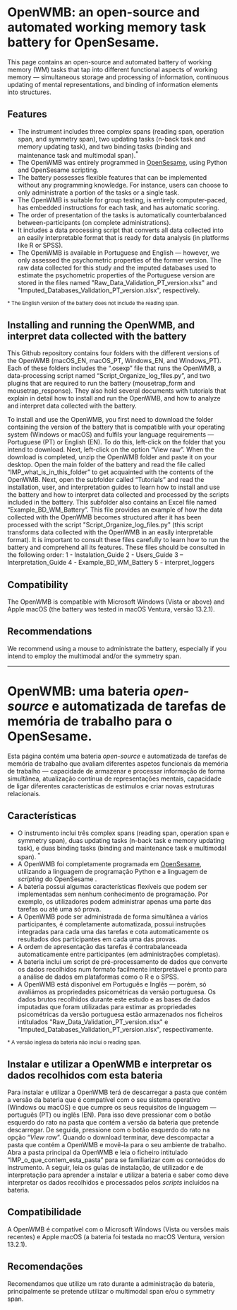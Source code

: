 # OpenWMB: an open-source and automated working memory task battery for OpenSesame.

This page contains an open-source and automated battery of working memory (WM) tasks that tap into different functional aspects of working memory — simultaneous storage and processing of information, continuous updating of mental representations, and binding of information elements into structures.

## Features 
- The instrument includes three complex spans (reading span, operation span, and symmetry span), two updating tasks (n-back task and memory updating task), and two binding tasks (binding and maintenance task and multimodal span).<sup>*</sup>
- The OpenWMB was entirely programmed in [OpenSesame](http://osdoc.cogsci.nl/), using Python and OpenSesame scripting.
- The battery possesses flexible features that can be implemented without any programming knowledge. For instance, users can choose to only administrate a portion of the tasks or a single task. 
- The OpenWMB is suitable for group testing, is entirely computer-paced, has embedded instructions for each task, and has automatic scoring. 
- The order of presentation of the tasks is automatically counterbalanced between-participants (on complete administrations).
- It includes a data processing script that converts all data collected into an easily interpretable format that is ready for data analysis (in platforms like R or SPSS).
- The OpenWMB is available in Portuguese and English — however, we only assessed the psychometric properties of the former version. The raw data collected for this study and the imputed databases used to estimate the psychometric properties of the Portuguese version are stored in the files named "Raw_Data_Validation_PT_version.xlsx" and "Imputed_Databases_Validation_PT_version.xlsx", respectively. 

<sub> * The English version of the battery does not include the reading span.</sub>

## Installing and running the OpenWMB, and interpret data collected with the battery 
This Github repository contains four folders with the different versions of the OpenWMB (macOS_EN, macOS_PT, Windows_EN, and Windows_PT). Each of these folders includes the “.osexp” file that runs the OpenWMB, a data-processing script named “Script_Organize_log_files.py”, and two plugins that are required to run the battery (mousetrap_form and mousetrap_response). They also hold several documents with tutorials that explain in detail how to install and run the OpenWMB, and how to analyze and interpret data collected with the battery. 

To install and use the OpenWMB, you first need to download the folder containing the version of the battery that is compatible with your operating system (Windows or macOS) and fulfils your language requirements — Portuguese (PT) or English (EN). To do this, left-click on the folder that you intend to download. Next, left-click on the option “View raw”. When the download is completed, unzip the OpenWMB folder and paste it on your desktop. Open the main folder of the battery and read the file called “IMP_what_is_in_this_folder” to get acquainted with the contents of the OpenWMB. Next, open the subfolder called “Tutorials” and read the installation, user, and interpretation guides to learn how to install and use the battery and how to interpret data collected and processed by the scripts included in the battery. This subfolder also contains an Excel file named “Example_BD_WM_Battery”. This file provides an example of how the data collected with the OpenWMB becomes structured after it has been processed with the script "Script_Organize_log_files.py" (this script transforms data collected with the OpenWMB in an easily interpretable format).
It is important to consult these files carefully to learn how to run the battery and comprehend all its features. These files should be consulted in the following order:
	1 - Instalation_Guide
	2 - Users_Guide 
	3 – Interpretation_Guide 
	4 - Example_BD_WM_Battery 
	5 - interpret_loggers

## Compatibility
The OpenWMB is compatible with Microsoft Windows (Vista or above) and Apple macOS (the battery was tested in macOS Ventura, versão 13.2.1). 

## Recommendations
We recommend using a mouse to administrate the battery, especially if you intend to employ the multimodal and/or the symmetry span. 

---

# OpenWMB: uma bateria _open-source_ e automatizada de tarefas de memória de trabalho para o OpenSesame. 
Esta página contém uma bateria _open-source_ e automatizada de tarefas de memória de trabalho que avaliam diferentes aspetos funcionais da memória de trabalho — capacidade de armazenar e processar informação de forma simultânea, atualização contínua de representações mentais, capacidade de ligar diferentes características de estímulos e criar novas estruturas relacionais.

## Características 
- O instrumento inclui três complex spans (reading span, operation span e symmetry span), duas updating tasks (n-back task e memory updating task), e duas binding tasks (binding and maintenance task e multimodal span).<sup> * </sup>   
- A OpenWMB foi completamente programada em [OpenSesame](http://osdoc.cogsci.nl/), utilizando a linguagem de programação Python e a linguagem de _scripting_ do OpenSesame .
- A bateria possui algumas características flexíveis que podem ser implementadas sem nenhum conhecimento de programação. Por exemplo, os utilizadores podem administrar apenas uma parte das tarefas ou até uma só prova.
- A OpenWMB pode ser administrada de forma simultânea a vários participantes, é completamente automatizada, possui instruções integradas para cada uma das tarefas e cota automaticamente os resultados dos participantes em cada uma das provas. 
- A ordem de apresentação das tarefas é contrabalanceada automaticamente entre participantes (em administrações completas).
- A bateria inclui um script de pré-processamento de dados que converte os dados recolhidos num formato facilmente interpretável e pronto para a análise de dados em plataformas como o R e o SPSS.
- A OpenWMB está disponível em Português e Inglês — porém, só avaliámos as propriedades psicométricas da versão portuguesa. Os dados brutos recolhidos durante este estudo e as bases de dados imputadas que foram utilizadas para estimar as propriedades psicométricas da versão portuguesa estão armazenados nos ficheiros intitulados "Raw_Data_Validation_PT_version.xlsx" e "Imputed_Databases_Validation_PT_version.xlsx", respectivamente.

<sub> * A versão inglesa da bateria não inclui o reading span. </sub> 

## Instalar e utilizar a OpenWMB e interpretar os dados recolhidos com esta bateria
Para instalar e utilizar a OpenWMB terá de descarregar a pasta que contém a versão da bateria que é compatível com o seu sistema operativo (Windows ou macOS) e que cumpre os seus requisitos de linguagem — português (PT) ou inglês (EN). Para isso deve pressionar com o botão esquerdo do rato na pasta que contém a versão da bateria que pretende descarregar. De seguida, pressione com o botão esquerdo do rato na opção “_View raw_”. Quando o download terminar, deve descompactar a pasta que contém a OpenWMB e movê-la para o seu ambiente de trabalho. Abra a pasta principal da OpenWMB e leia o ficheiro intitulado “IMP_o_que_contem_esta_pasta” para se familiarizar com os conteúdos do instrumento. A seguir, leia os guias de instalação, de utilizador e de interpretação para aprender a instalar e utilizar a bateria e saber como deve interpretar os dados recolhidos e processados pelos _scripts_ incluídos na bateria.  

## Compatibilidade
A OpenWMB é compatível com o Microsoft Windows (Vista ou versões mais recentes) e Apple macOS (a bateria foi testada no macOS Ventura, version 13.2.1).

## Recomendações
Recomendamos que utilize um rato durante a administração da bateria, principalmente se pretende utilizar o multimodal span e/ou o symmetry span. 
